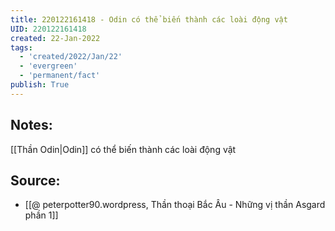 ```yaml
---
title: 220122161418 - Odin có thể biến thành các loài động vật
UID: 220122161418
created: 22-Jan-2022
tags:
  - 'created/2022/Jan/22'
  - 'evergreen'
  - 'permanent/fact'
publish: True
---
```

## Notes:
[[Thần Odin|Odin]] có thể biến thành các loài động vật

## Source:
- [[@ peterpotter90.wordpress, Thần thoại Bắc Âu - Những vị thần Asgard phần 1]]


